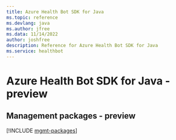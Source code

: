 ```yaml
---
title: Azure Health Bot SDK for Java
ms.topic: reference
ms.devlang: java
ms.author: jfree
ms.data: 11/14/2022
author: joshfree
description: Reference for Azure Health Bot SDK for Java
ms.service: healthbot
---
```

# Azure Health Bot SDK for Java - preview

## Management packages - preview
[!INCLUDE [mgmt-packages](health-bot-mgmt-index.md)]
